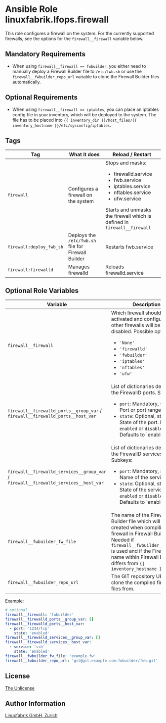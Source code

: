 # Ansible Role linuxfabrik.lfops.firewall

This role configures a firewall on the system. For the currently supported firewalls, see the options for the `firewall__firewall` variable below.


## Mandatory Requirements

* When using `firewall__firewall == fwbuilder`, you either need to manually deploy a Firewall Builder file to `/etc/fwb.sh` or use the ``firewall__fwbuilder_repo_url`` variable to clone the Firewall Builder files automatically.


## Optional Requirements

* When using `firewall__firewall == iptables`, you can place an iptables config file in your inventory, which will be deployed to the system. The file has to be placed into `{{ inventory_dir }}/host_files/{{ inventory_hostname }}/etc/sysconfig/iptables`.


## Tags

| Tag        | What it does                        | Reload / Restart |
| ---        | ------------                        | ---------------- |
| `firewall` | Configures a firewall on the system | Stops and masks: <ul><li>firewalld.service</li><li>fwb.service</li><li>iptables.service</li><li>nftables.service</li><li>ufw.service</li></ul> Starts and unmasks the firewall which is defined in `firewall__firewall` |
| `firewall:deploy_fwb_sh` | Deploys the `/etc/fwb.sh` file for Firewall Builder | Restarts fwb.service |
| `firewall:firewalld` | Manages firewalld | Reloads firewalld.service |


## Optional Role Variables

| Variable | Description | Default Value |
| -------- | ----------- | ------------- |
| `firewall__firewall`           | Which firewall should be activated and configured. All other firewalls will be disabled. Possible options:<ul><li>`'None'`</li><li>`'firewalld'`</li><li>`'fwbuilder'`</li><li>`'iptables'`</li><li>`'nftables'`</li><li>`'ufw'`</li></ul>  | `'fwbuilder'` |
| `firewall__firewalld_ports__group_var` / <br> `firewall__firewalld_ports__host_var` | List of dictionaries defining the FirewallD ports. Subkeys: <ul><li>`port`: Mandatory, string. Port or port range.</li><li>`state`: Optional, string. State of the port. Either `enabled` or `disabled`. Defaults to `enabled.</li></ul> | `[]` |
| `firewall__firewalld_services__group_var` / <br> `firewall__firewalld_services__host_var` | List of dictionaries defining the FirewallD services. Subkeys: <ul><li>`port`: Mandatory, string. Name of the service.</li><li>`state`: Optional, string. State of the service. Either `enabled` or `disabled`. Defaults to `enabled.</li></ul> | `[]` |
| `firewall__fwbuilder_fw_file`  | The name of the Firewall Builder file which will be created when compiling the firewall in Firewall Builder. Needed if ``firewall__fwbuilder_repo_url`` is used and if the Firewall name within Firewall Builder differs from ``{{ inventory_hostname }}`` | `{{ inventory_hostname }}` |
| `firewall__fwbuilder_repo_url` | The GIT repository URL to clone the compiled firewall files from. | `unset` |


Example:
```yaml
# optional
firewall__firewall: 'fwbuilder'
firewall__firewalld_ports__group_var: []
firewall__firewalld_ports__host_var:
  - port: '1234/tcp'
    state: 'enabled'
firewall__firewalld_services__group_var: []
firewall__firewalld_services__host_var:
  - service: 'ssh'
    state: 'enabled'
firewall__fwbuilder_fw_file: 'example.fw'
firewall__fwbuilder_repo_url: 'git@git.example.com:fwbuilder/fwb.git'
```


## License

[The Unlicense](https://unlicense.org/)


## Author Information

[Linuxfabrik GmbH, Zurich](https://www.linuxfabrik.ch)
